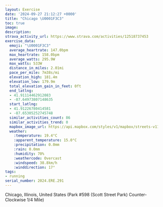 ```yaml
---
layout: Exercise
date: '2024-09-27 21:12:27 +0000'
title: "Chicago \U0001F3C3"
toc: true
image:
description:
strava_activity_url: https://www.strava.com/activities/12518737453
exercise_data:
  emoji: "\U0001F3C3"
  average_heartrate: 147.0bpm
  max_heartrate: 158.0bpm
  average_watts: 295.9W
  max_watts: 533W
  distance_in_miles: 2.01mi
  pace_per_mile: 7m38s/mi
  elevation_high: 181.4m
  elevation_low: 179.9m
  total_elevation_gain_in_feet: 0ft
  end_latlng:
  - 41.91114462912083
  - -87.64973807148635
  start_latlng:
  - 41.91226780414581
  - -87.65305252745748
  similar_activities_count: 86
  similar_activities_trend: 0
  mapbox_image_url: https://api.mapbox.com/styles/v1/mapbox/streets-v11/static/path-5+787af2-1.0(e%7Bx~Fll~uOAoB%40OzBaDlAuBEMKOI_A%40gBEsCBs%40AcEC%7B%40B%7BACy%40F%7DBEkAGk%40%3FsAD%5DBEHC%5EDv%40CR%40BBBLA~BFbCDNTTJFR%40l%40%3Ff%40AVOPWDOBi%40GwCGUWYQGYAq%40%40%5DFQJINENC%60BBh%40Cn%40BXDLLLZLfA%3F%5CE%5CSFKHw%40%3Fa%40I%7DBQa%40QMQIa%40%40c%40CWBQLIJIZGbAB~%40A~%40BPLTNJRDzA%3FTMV_%40F_%40Cc%40%40cBEi%40IWOOe%40MqADSLMNKj%40%40l%40CrBDVLTNNRFj%40Cl%40%3FXKRSDM%40S%3FeCAk%40GQQ_%40WKa%40CuABQCg%40Se%40%40%5BEM%40UHMPAPD%60%40F~AAjAB%5EC%60%40D%5E%3FXGxADd%40Af%40B%60%40CjAH%60G),pin-s-s+e5b22e(-87.65143,41.91171),pin-s-f+89ae00(-87.64805000000001,41.91084000000001)/auto/800x800?access_token=pk.eyJ1Ijoiam9zaGJlY2ttYW4iLCJhIjoiY205eWR2aDd1MWZ6djJrbXc4a3M0bWZleiJ9.XiG9OWkNcZk2QzjJbxLB4A
  weather:
    :temperature: 19.4°C
    :apparent_temperature: 15.0°C
    :precipitation: 0.0mm
    :rain: 0.0mm
    :humidity: 70%
    :weathercode: Overcast
    :windspeed: 38.8km/h
    :winddirection: 17°
tags:
- running
serial_number: 2024.ERE.291
---
```

Chicago, Illinois, United States (Park #598 (Scott Street Park) Counter-Clockwise 1/4 Mile)
